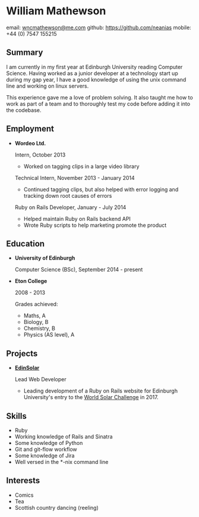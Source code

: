 William Mathewson
=================

email:  wncmathewson@me.com
github: https://github.com/neanias
mobile: +44 (0) 7547 155215


Summary
-------

I am currently in my first year at Edinburgh University reading Computer Science.
Having worked as a junior developer at a technology start up during my gap year, I
have a good knowledge of using the unix command line and working on linux servers.

This experience gave me a love of problem solving. It also taught me how to work
as part of a team and to thoroughly test my code before adding it into the codebase.

Employment
----------

* **Wordeo Ltd.**

    Intern, October 2013

    - Worked on tagging clips in a large video library

    Technical Intern, November 2013 - January 2014

    - Continued tagging clips, but also helped with error logging and tracking down root causes of errors

    Ruby on Rails Developer, January - July 2014

    - Helped maintain Ruby on Rails backend API
    - Wrote Ruby scripts to help marketing promote the product

Education
---------

* **University of Edinburgh**

    Computer Science (BSc), September 2014 - present

* **Eton College**

    2008 - 2013

    Grades achieved:

    - Maths, A
    - Biology, B
    - Chemistry, B
    - Physics (AS level), A

Projects
--------

* **[EdinSolar](http://edinsolar.org)**

    Lead Web Developer

    - Leading development of a Ruby on Rails website for Edinburgh University's entry to the
      [World Solar Challenge](http://www.worldsolarchallenge.org/) in 2017.

Skills
------

- Ruby
- Working knowledge of Rails and Sinatra
- Some knowledge of Python
- Git and git-flow workflow
- Some knowledge of Jira
- Well versed in the *-nix command line

Interests
---------

- Comics
- Tea
- Scottish country dancing (reeling)

